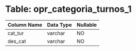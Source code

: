 # Table: opr_categoria_turnos_1

| Column Name | Data Type | Nullable |
|-------------|-----------|----------|
| cat_tur | varchar | NO |
| des_cat | varchar | NO |
